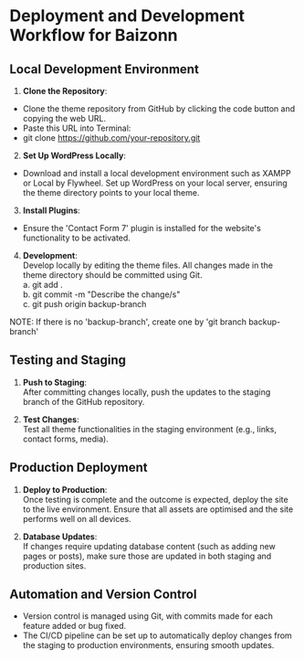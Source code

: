 # Deployment and Development Workflow for Baizonn

## Local Development Environment
1. **Clone the Repository**:  
- Clone the theme repository from GitHub by clicking the code button and copying the web URL.
- Paste this URL into Terminal:
-  git clone https://github.com/your-repository.git

2. **Set Up WordPress Locally**:  
- Download and install a local development environment such as XAMPP or Local by Flywheel. Set up WordPress on your local server, ensuring the theme directory points to your local theme.

3. **Install Plugins**:  
- Ensure the 'Contact Form 7' plugin is installed for the website's functionality to be activated.

4. **Development**:  
Develop locally by editing the theme files. All changes made in the theme directory should be committed using Git.  
a. git add .  
b. git commit -m "Describe the change/s"  
c. git push origin backup-branch  

NOTE: If there is no 'backup-branch', create one by 'git branch backup-branch'

## Testing and Staging
1. **Push to Staging**:  
After committing changes locally, push the updates to the staging branch of the GitHub repository.

2. **Test Changes**:  
Test all theme functionalities in the staging environment (e.g., links, contact forms, media).

## Production Deployment
1. **Deploy to Production**:  
Once testing is complete and the outcome is expected, deploy the site to the live environment. Ensure that all assets are optimised and the site performs well on all devices.

2. **Database Updates**:  
If changes require updating database content (such as adding new pages or posts), make sure those are updated in both staging and production sites.

## Automation and Version Control
- Version control is managed using Git, with commits made for each feature added or bug fixed.
- The CI/CD pipeline can be set up to automatically deploy changes from the staging to production environments, ensuring smooth updates.
